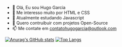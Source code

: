 - 👋 Olá, Eu sou Hugo Garcia
- 👀 Me interesso muito por HTML e CSS
- 🌱 Atualmente estudando Javascript
- 💞️ Quero contruibuir com projetos Open-Source
- 📫 Me contate em contatohugogarcia@outlook.com

[![Anurag's GitHub stats](https://github-readme-stats.vercel.app/api?username=hugogacia360)](https://github.com/anuraghazra/github-readme-stats)       [![Top Langs](https://github-readme-stats.vercel.app/api/top-langs/?username=hugogacia360)](https://github.com/anuraghazra/github-readme-stats)
